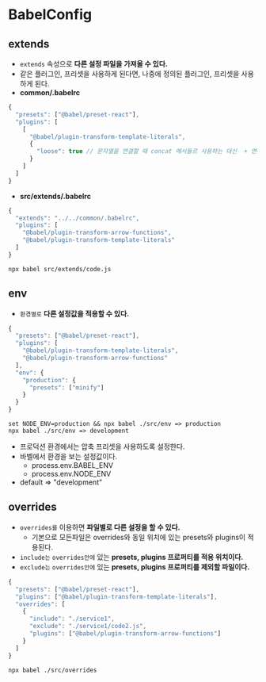 # BabelConfig

## extends

- `extends` 속성으로 **다른 설정 파일을 가져올 수 있다.**
- 같은 플러그인, 프리셋을 사용하게 된다면, 나중에 정의된 플러그인, 프리셋을 사용하게 된다.
- **common/.babelrc**

```js
{
  "presets": ["@babel/preset-react"],
  "plugins": [
    [
      "@babel/plugin-transform-template-literals",
      {
        "loose": true // 문자열을 연결할 때 concat 메서들르 사용하는 대신  + 연산자를 사용한다.
      }
    ]
  ]
}
```

- **src/extends/.babelrc**

```js
{
  "extends": "../../common/.babelrc",
  "plugins": [
    "@babel/plugin-transform-arrow-functions",
    "@babel/plugin-transform-template-literals"
  ]
}
```

```text
npx babel src/extends/code.js
```

## env

- `환경별로` **다른 설정값을 적용할 수 있다.**

```js
{
  "presets": ["@babel/preset-react"],
  "plugins": [
    "@babel/plugin-transform-template-literals",
    "@babel/plugin-transform-arrow-functions"
  ],
  "env": {
    "production": {
      "presets": ["minify"]
    }
  }
}
```

```text
set NODE_ENV=production && npx babel ./src/env => production
npx babel ./src/env => development
```

- 프로덕션 환경에서는 압축 프리셋을 사용하도록 설정한다.
- 바벨에서 환경을 보는 설정값이다.
  - process.env.BABEL_ENV
  - process.env.NODE_ENV
- default => "development"

## overrides

- `overrides를` 이용하면 **파일별로 다른 설정을 할 수 있다.**
  - 기본으로 모든파일은 overrides와 동일 위치에 있는 presets와 plugins이 적용된다.
- `include는` `overrides안에` 있는 **presets, plugins 프로퍼티를 적용 위치이다.**
- `exclude는` `overrides안에` 있는 **presets, plugins 프로퍼티를 제외할 파일이다.**

```js
{
  "presets": ["@babel/preset-react"],
  "plugins": ["@babel/plugin-transform-template-literals"],
  "overrides": [
    {
      "include": "./service1",
      "exclude": "./service1/code2.js",
      "plugins": ["@babel/plugin-transform-arrow-functions"]
    }
  ]
}
```

```text
npx babel ./src/overrides
```
